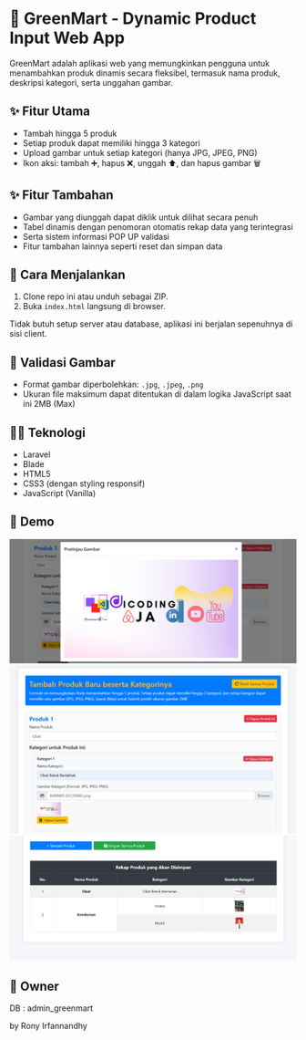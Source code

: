 # 🛒 GreenMart - Dynamic Product Input Web App

GreenMart adalah aplikasi web yang memungkinkan pengguna untuk menambahkan produk dinamis secara fleksibel, termasuk nama produk, deskripsi kategori, serta unggahan gambar.

## ✨ Fitur Utama

-   Tambah hingga 5 produk
-   Setiap produk dapat memiliki hingga 3 kategori
-   Upload gambar untuk setiap kategori (hanya JPG, JPEG, PNG)
-   Ikon aksi: tambah ➕, hapus ❌, unggah ⬆️, dan hapus gambar 🗑️

## ✨ Fitur Tambahan

-   Gambar yang diunggah dapat diklik untuk dilihat secara penuh
-   Tabel dinamis dengan penomoran otomatis rekap data yang terintegrasi
-   Serta sistem informasi POP UP validasi
-   Fitur tambahan lainnya seperti reset dan simpan data

## 🚀 Cara Menjalankan

1. Clone repo ini atau unduh sebagai ZIP.
2. Buka `index.html` langsung di browser.

Tidak butuh setup server atau database, aplikasi ini berjalan sepenuhnya di sisi client.

## 🧪 Validasi Gambar

-   Format gambar diperbolehkan: `.jpg`, `.jpeg`, `.png`
-   Ukuran file maksimum dapat ditentukan di dalam logika JavaScript saat ini 2MB (Max)

## 🧑‍💻 Teknologi

-   Laravel
-   Blade
-   HTML5
-   CSS3 (dengan styling responsif)
-   JavaScript (Vanilla)

## 📸 Demo

![Tampilan](./assets/gambar-1.png)
![Tampilan](./assets/gambar-2.png)
![Tampilan](./assets/gambar-3.png)

## 📃 Owner

DB : admin_greenmart

by Rony Irfannandhy
